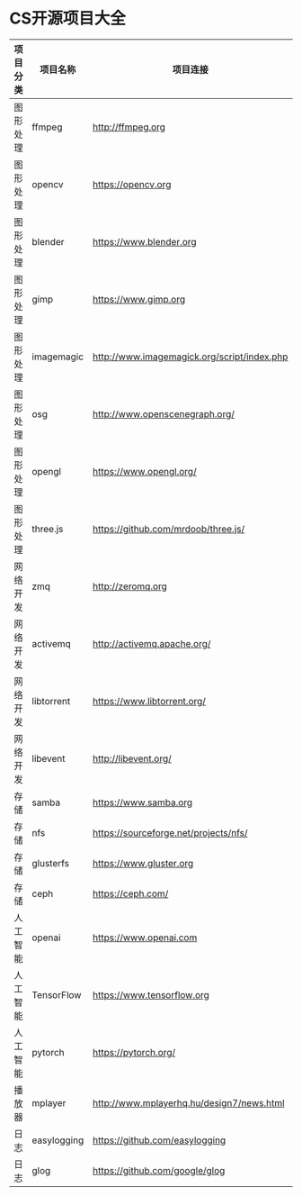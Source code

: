 CS开源项目大全
==================

|项目分类|项目名称  |项目连接                                   |项目说明           |
|--------|--------  |--------                                   |--------           |
|图形处理|ffmpeg    |http://ffmpeg.org                          |视频编解码         |
|图形处理|opencv    |https://opencv.org                         |视觉处理           |
|图形处理|blender   |https://www.blender.org                    |3D建模             |
|图形处理|gimp      |https://www.gimp.org                       |图片处理           |
|图形处理|imagemagic|http://www.imagemagick.org/script/index.php|图片处理           |
|图形处理|osg       |http://www.openscenegraph.org/             |3D开发             |
|图形处理|opengl    |https://www.opengl.org/                    |3D开发             |
|图形处理|three.js  |https://github.com/mrdoob/three.js/        |3D开发             |
|网络开发|zmq       |http://zeromq.org                          |网络编程库         |
|网络开发|activemq  |http://activemq.apache.org/                |网络编程库         |
|网络开发|libtorrent|https://www.libtorrent.org/                |p2p编程库          |
|网络开发|libevent  |http://libevent.org/                       |网络编程库         |
|存储    |samba     |https://www.samba.org                      |window网络文件     |
|存储    |nfs       |https://sourceforge.net/projects/nfs/      |linux文件系统      |
|存储    |glusterfs |https://www.gluster.org                    |分布式文件系统     |
|存储    |ceph      |https://ceph.com/                          |分布式文件系统     |
|人工智能|openai    |https://www.openai.com                     |                   |
|人工智能|TensorFlow|https://www.tensorflow.org                 |                   |
|人工智能|pytorch   |https://pytorch.org/                       |类似tensorflow     |
|播放器  |mplayer   |http://www.mplayerhq.hu/design7/news.html  |视频播放器         |
|日志    |easylogging| https://github.com/easylogging           | 日志记录          |
|日志    |glog      |  https://github.com/google/glog           | 日志记录          |
